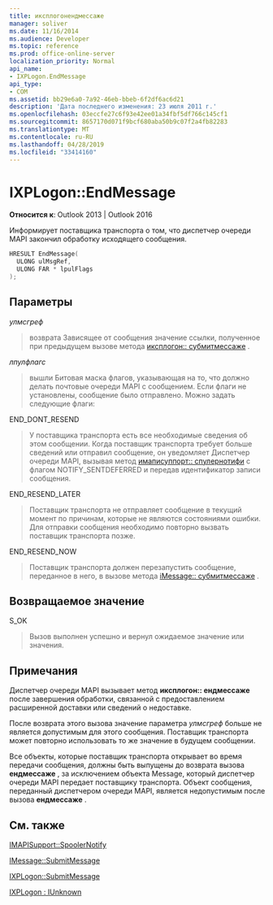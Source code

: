 ```yaml
---
title: иксплогонендмессаже
manager: soliver
ms.date: 11/16/2014
ms.audience: Developer
ms.topic: reference
ms.prod: office-online-server
localization_priority: Normal
api_name:
- IXPLogon.EndMessage
api_type:
- COM
ms.assetid: bb29e6a0-7a92-46eb-bbeb-6f2df6ac6d21
description: 'Дата последнего изменения: 23 июля 2011 г.'
ms.openlocfilehash: 03eccfe27c6f93e42ee01a34fbf5df766c145cf1
ms.sourcegitcommit: 8657170d071f9bcf680aba50b9c07f2a4fb82283
ms.translationtype: MT
ms.contentlocale: ru-RU
ms.lasthandoff: 04/28/2019
ms.locfileid: "33414160"
---
```

# <a name="ixplogonendmessage"></a>IXPLogon::EndMessage

  
  
**Относится к**: Outlook 2013 | Outlook 2016 
  
Информирует поставщика транспорта о том, что диспетчер очереди MAPI закончил обработку исходящего сообщения.
  
```cpp
HRESULT EndMessage(
  ULONG ulMsgRef,
  ULONG FAR * lpulFlags
);
```

## <a name="parameters"></a>Параметры

 _улмсгреф_
  
> возврата Зависящее от сообщения значение ссылки, полученное при предыдущем вызове метода [иксплогон:: субмитмессаже](ixplogon-submitmessage.md) . 
    
 _лпулфлагс_
  
> вышли Битовая маска флагов, указывающая на то, что должно делать почтовые очереди MAPI с сообщением. Если флаги не установлены, сообщение было отправлено. Можно задать следующие флаги:
    
END_DONT_RESEND 
  
> У поставщика транспорта есть все необходимые сведения об этом сообщении. Когда поставщик транспорта требует больше сведений или отправил сообщение, он уведомляет Диспетчер очереди MAPI, вызывая метод [имаписуппорт:: спулернотифи](imapisupport-spoolernotify.md) с флагом NOTIFY_SENTDEFERRED и передав идентификатор записи сообщения. 
    
END_RESEND_LATER 
  
> Поставщик транспорта не отправляет сообщение в текущий момент по причинам, которые не являются состояниями ошибки. Для отправки сообщения необходимо повторно вызвать поставщик транспорта позже.
    
END_RESEND_NOW 
  
> Поставщик транспорта должен перезапустить сообщение, переданное в него, в вызове метода [iMessage:: субмитмессаже](imessage-submitmessage.md) . 
    
## <a name="return-value"></a>Возвращаемое значение

S_OK 
  
> Вызов выполнен успешно и вернул ожидаемое значение или значения.
    
## <a name="remarks"></a>Примечания

Диспетчер очереди MAPI вызывает метод **иксплогон:: ендмессаже** после завершения обработки, связанной с предоставлением расширенной доставки или сведений о недоставке. 
  
После возврата этого вызова значение параметра _улмсгреф_ больше не является допустимым для этого сообщения. Поставщик транспорта может повторно использовать то же значение в будущем сообщении. 
  
Все объекты, которые поставщик транспорта открывает во время передачи сообщения, должны быть выпущены до возврата вызова **ендмессаже** , за исключением объекта Message, который диспетчер очереди MAPI передает поставщику транспорта. Объект сообщения, переданный диспетчером очереди MAPI, является недопустимым после вызова **ендмессаже** . 
  
## <a name="see-also"></a>См. также



[IMAPISupport::SpoolerNotify](imapisupport-spoolernotify.md)
  
[IMessage::SubmitMessage](imessage-submitmessage.md)
  
[IXPLogon::SubmitMessage](ixplogon-submitmessage.md)
  
[IXPLogon : IUnknown](ixplogoniunknown.md)

